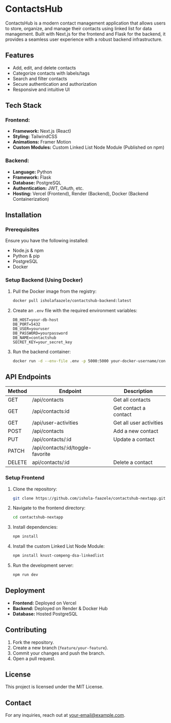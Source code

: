 # ContactsHub

ContactsHub is a modern contact management application that allows users to store, organize, and manage their contacts using linked list for data management. Built with Next.js for the frontend and Flask for the backend, it provides a seamless user experience with a robust backend infrastructure.

## Features
- Add, edit, and delete contacts
- Categorize contacts with labels/tags
- Search and filter contacts
- Secure authentication and authorization
- Responsive and intuitive UI

## Tech Stack
### Frontend:
- **Framework:** Next.js (React)
- **Styling:** TailwindCSS
- **Animations:** Framer Motion
- **Custom Modules:** Custom Linked List Node Module (Published on npm)

### Backend:
- **Language:** Python
- **Framework:** Flask
- **Database:** PostgreSQL
- **Authentication:** JWT, OAuth, etc.
- **Hosting:** Vercel (Frontend), Render (Backend), Docker (Backend Containerization)

## Installation
### Prerequisites
Ensure you have the following installed:
- Node.js & npm
- Python & pip
- PostgreSQL
- Docker

### Setup Backend (Using Docker)
1. Pull the Docker image from the registry:
   ```bash
   docker pull isholafaazele/contactshub-backend:latest
   ```
2. Create an `.env` file with the required environment variables:
   ```env
   DB_HOST=your-db-host
   DB_PORT=5432
   DB_USER=youruser
   DB_PASSWORD=yourpassword
   DB_NAME=contactshub
   SECRET_KEY=your_secret_key
   ```
3. Run the backend container:
   ```bash
   docker run -d --env-file .env -p 5000:5000 your-docker-username/contactshub-backend:latest
   ```
## API Endpoints
| Method | Endpoint       | Description          |
|--------|----------------|------------------------|
| GET    | /api/contacts    | Get all contacts       |
| GET    | /api/contacts:id | Get contact a contact  |
| GET    | /api/user-activities    | Get all user activities       |
| POST   | /api/contacts    | Add a new contact      |
| PUT    | /api/contacts/:id               | Update a contact      |
| PATCH  | /api/contacts/:id/toggle-favorite
| DELETE | api/contacts/:id | Delete a contact      |

### Setup Frontend
1. Clone the repository:
   ```bash
   git clone https://github.com/ishola-faazele/contactshub-nextapp.git
   ```
3. Navigate to the frontend directory:
   ```bash
   cd contactshub-nextapp
   ```
4. Install dependencies:
   ```bash
   npm install
   ```
5. Install the custom Linked List Node Module:
   ```bash
   npm install knust-compeng-dsa-linkedlist
   ```
6. Run the development server:
   ```bash
   npm run dev
   ```


## Deployment
- **Frontend:** Deployed on Vercel
- **Backend:** Deployed on Render & Docker Hub
- **Database:** Hosted PostgreSQL

## Contributing
1. Fork the repository.
2. Create a new branch (`feature/your-feature`).
3. Commit your changes and push the branch.
4. Open a pull request.

## License
This project is licensed under the MIT License.

## Contact
For any inquiries, reach out at [your-email@example.com](mailto:your-email@example.com).

